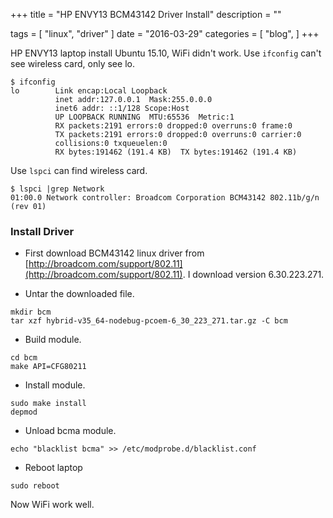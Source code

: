 +++
title = "HP ENVY13 BCM43142 Driver Install"
description = ""

tags = [
    "linux",
    "driver"
]
date = "2016-03-29"
categories = [
    "blog",
]
+++

HP ENVY13 laptop install Ubuntu 15.10, WiFi didn't work. Use `ifconfig` can't see wireless card, only see lo.

```
$ ifconfig
lo        Link encap:Local Loopback
          inet addr:127.0.0.1  Mask:255.0.0.0
          inet6 addr: ::1/128 Scope:Host
          UP LOOPBACK RUNNING  MTU:65536  Metric:1
          RX packets:2191 errors:0 dropped:0 overruns:0 frame:0
          TX packets:2191 errors:0 dropped:0 overruns:0 carrier:0
          collisions:0 txqueuelen:0
          RX bytes:191462 (191.4 KB)  TX bytes:191462 (191.4 KB)
```

Use `lspci` can find wireless card.

```
$ lspci |grep Network
01:00.0 Network controller: Broadcom Corporation BCM43142 802.11b/g/n (rev 01)
```

### Install Driver

* First download BCM43142 linux driver from [http://broadcom.com/support/802.11](http://broadcom.com/support/802.11). I download version 6.30.223.271.

* Untar the downloaded file.

```
mkdir bcm
tar xzf hybrid-v35_64-nodebug-pcoem-6_30_223_271.tar.gz -C bcm
```

* Build module.

```
cd bcm
make API=CFG80211
```

* Install module.

```
sudo make install
depmod
```

* Unload bcma module.

```
echo "blacklist bcma" >> /etc/modprobe.d/blacklist.conf
```
* Reboot laptop

```
sudo reboot
```

Now WiFi work well.
